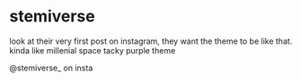 # stemiverse
look at their very first post on instagram, they want the theme to be like that. kinda like millenial space tacky purple theme

@stemiverse_ on insta
